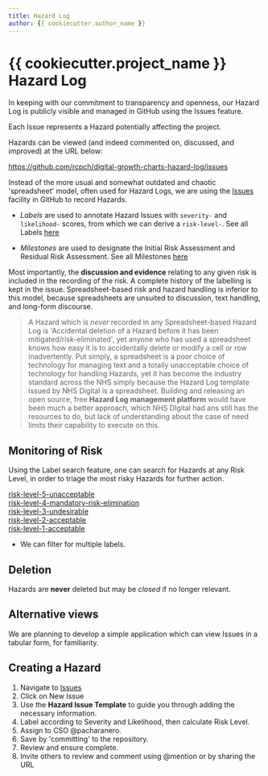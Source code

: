 ```yaml
---
title: Hazard Log
author: {{ cookiecutter.author_name }}
---
```


# {{ cookiecutter.project_name }} Hazard Log

In keeping with our commitment to transparency and openness, our Hazard Log is publicly visible and managed in GitHub using the Issues feature.

Each Issue represents a Hazard potentially affecting the project.

Hazards can be viewed (and indeed commented on, discussed, and improved) at the URL below:

<https://github.com/rcpch/digital-growth-charts-hazard-log/issues> 

Instead of the more usual and somewhat outdated and chaotic 'spreadsheet' model, often used for Hazard Logs, we are using the [Issues](https://github.com/rcpch/digital-growth-charts-hazard-log/issues) facility in GitHub to record Hazards.

* *Labels* are used to annotate Hazard Issues with `severity-` and `likelihood-` scores, from which we can derive a `risk-level-`. See all Labels [here](https://github.com/rcpch/digital-growth-charts-hazard-log/labels)

* *Milestones* are used to designate the Initial Risk Assessment and Residual Risk Assessment. See all Milestones [here](https://github.com/rcpch/digital-growth-charts-hazard-log/milestones)

Most importantly, the **discussion and evidence** relating to any given risk is included in the recording of the risk. A complete history of the labelling is kept in the issue. Spreadsheet-based risk and hazard handling is inferior to this model, because spreadsheets are unsuited to discussion, text handling, and long-form discourse.

> A Hazard which is *never* recorded in any Spreadsheet-based Hazard Log is 'Accidental deletion of a Hazard before it has been mitigated/risk-eliminated', yet anyone who has used a spreadsheet knows how easy it is to accidentally delete or modify a cell or row inadvertently.
> Put simply, a spreadsheet is a poor choice of technology for managing text and a totally unacceptable choice of technology for handling Hazards, yet it has become the industry standard across the NHS simply because the Hazard Log template issued by NHS Digital is a spreadsheet. Building and releasing an open source, free **Hazard Log management platform** would have been much a better approach, which NHS DIgital had ans still has the resources to do, but lack of understanding about the case of need limits their capability to execute on this.

## Monitoring of Risk
Using the Label search feature, one can search for Hazards at any Risk Level, in order to triage the most risky Hazards for further action.

[risk-level-5-unacceptable](https://github.com/rcpch/digital-growth-charts-hazard-log/labels/risk-level-5-unacceptable)  
[risk-level-4-mandatory-risk-elimination](https://github.com/rcpch/digital-growth-charts-hazard-log/labels/risk-level-4-mandatory-risk-elimination)  
[risk-level-3-undesirable](https://github.com/rcpch/digital-growth-charts-hazard-log/labels/risk-level-3-undesirable)  
[risk-level-2-acceptable](https://github.com/rcpch/digital-growth-charts-hazard-log/labels/risk-level-2-acceptable)  
[risk-level-1-acceptable](https://github.com/rcpch/digital-growth-charts-hazard-log/labels/risk-level-1-acceptable)  

* We can filter for multiple labels.

## Deletion
Hazards are **never** deleted but may be *closed* if no longer relevant.

## Alternative views
We are planning to develop a simple application which can view Issues in a tabular form, for familiarity.

## Creating a Hazard
1. Navigate to [Issues](https://github.com/rcpch/digital-growth-charts-hazard-log/issues)
2. Click on New Issue
3. Use the **Hazard Issue Template** to guide you through adding the necessary information.
4. Label according to Severity and Likelihood, then calculate Risk Level.
5. Assign to CSO @pacharanero.
6. Save by 'committing' to the repository.
7. Review and ensure complete.
8. Invite others to review and comment using @mention or by sharing the URL

